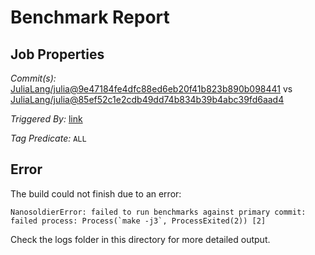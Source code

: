 # Benchmark Report

## Job Properties

*Commit(s):* [JuliaLang/julia@9e47184fe4dfc88ed6eb20f41b823b890b098441](https://github.com/JuliaLang/julia/commit/9e47184fe4dfc88ed6eb20f41b823b890b098441) vs [JuliaLang/julia@85ef52c1e2cdb49dd74b834b39b4abc39fd6aad4](https://github.com/JuliaLang/julia/commit/85ef52c1e2cdb49dd74b834b39b4abc39fd6aad4)

*Triggered By:* [link](https://github.com/JuliaLang/julia/pull/21888#issuecomment-307842053)

*Tag Predicate:* `ALL`

## Error

The build could not finish due to an error:

```
NanosoldierError: failed to run benchmarks against primary commit: failed process: Process(`make -j3`, ProcessExited(2)) [2]
```

Check the logs folder in this directory for more detailed output.

